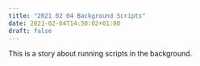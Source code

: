```yaml
---
title: "2021 02 04 Background Scripts"
date: 2021-02-04T14:50:02+01:00
draft: false
---
```

This is a story about running scripts in the background.
